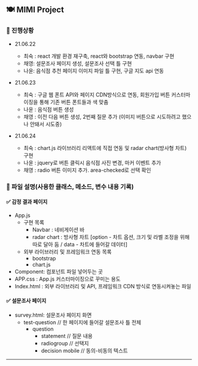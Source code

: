 ## 🍽 MIMI Project
### 📍 진행상황

- 21.06.22    
  - 최숙 : react 개발 환경 재구축, react와 bootstrap 연동, navbar 구현 
  - 채영: 설문조사 페이지 생성, 설문조사 선택 틀 구현
  - 나윤: 음식점 추천 페이지 이미지 파일 틀 구현, 구글 지도 api 연동

- 21.06.23
  - 최숙 : 구글 웹 폰트 API와 페이지 CDN방식으로 연동, 회원가입 버튼 커스터마이징을 통해 기존 버튼 폰트들과 색 맞춤
  - 나윤 : 음식점 버튼 생성
  - 채영 : 이전 다음 버튼 생성, 2번째 질문 추가 (이미지 버튼으로 시도하려고 했으나 안돼서 시도중)

- 21.06.24
  - 최숙 : chart.js 라이브러리 리액트에 직접 연동 및 radar chart(방사형 차트) 구현
  - 나윤 : jquery로 버튼 클릭시 음식점 사진 변경, 마커 이벤트 추가
  - 채영 : radio 버튼 이미지 추가. area-checked로 선택 확인

### 📍 파일 설명(사용한 클래스, 메소드, 변수 내용 기록)
#### ✅ 감정 결과 페이지
- App.js
  - 구현 목록
    -  Navbar : 네비게이션 바
    -  radar chart : 방사형 차트 [option - 차트 옵션, 크기 및 라벨 조정을 위해 따로 달아 둠 / data - 차트에 들어갈 데이터]
  - 외부 라이브러리 및 프레임워크 연동 목록
    - bootstrap
    - chart.js     
- Component: 컴포넌트 파일 넣어두는 곳
- APP.css : App.js 커스터마이징으로 꾸미는 용도
- Index.html : 외부 라이브러리 및 API, 프레임워크 CDN 방식로 연동시켜놓는 파일 

#### ✅ 설문조사 페이지
- survey.html: 설문조사 페이지 화면
    - test-question // 한 페이지에 들어갈 설문조사 틀 전체
      - question
        - statement // 질문 내용
        - radiogroup // 선택지
        - decision mobile // 동의-비동의 텍스트

---
